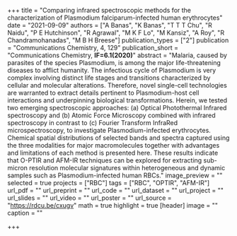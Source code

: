 +++
title = "Comparing infrared spectroscopic methods for the characterization of Plasmodium falciparum-infected human erythrocytes"
date = "2021-09-09"
authors = ["A Banas", "K Banas", "T T T Chu", "R Naidu", "P E Hutchinson", "R Agrawal", "M K F Lo", "M Kansiz", "A Roy", "R Chandramohanadas", "M B H Breese"]
publication_types = ["2"]
publication = "Communications Chemistry, 4, 129"
publication_short = "Communications Chemistry, **IF=6.1(2020)**"
abstract = "Malaria, caused by parasites of the species Plasmodium, is among the major life-threatening diseases to afflict humanity. The infectious cycle of Plasmodium is very complex involving distinct life stages and transitions characterized by cellular and molecular alterations. Therefore, novel single-cell technologies are warranted to extract details pertinent to Plasmodium-host cell interactions and underpinning biological transformations. Herein, we tested two emerging spectroscopic approaches: (a) Optical Photothermal Infrared spectroscopy and (b) Atomic Force Microscopy combined with infrared spectroscopy in contrast to (c) Fourier Transform InfraRed microspectroscopy, to investigate Plasmodium-infected erythrocytes. Chemical spatial distributions of selected bands and spectra captured using the three modalities for major macromolecules together with advantages and limitations of each method is presented here. These results indicate that O-PTIR and AFM-IR techniques can be explored for extracting sub-micron resolution molecular signatures within heterogeneous and dynamic samples such as Plasmodium-infected human RBCs."
image_preview = ""
selected = true
projects = ["RBC"]
tags = ["RBC", "OPTIR", "AFM-IR"]
url_pdf = ""
url_preprint = ""
url_code = ""
url_dataset = ""
url_project = ""
url_slides = ""
url_video = ""
url_poster = ""
url_source = "https://rdcu.be/cxugv"
math = true
highlight = true
[header]
image = ""
caption = ""

+++






